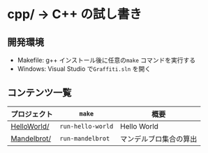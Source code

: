 # cpp/ → C++ の試し書き
## 開発環境
* Makefile: g++ インストール後に任意の`make` コマンドを実行する
* Windows: Visual Studio で`Graffiti.sln` を開く



## コンテンツ一覧
プロジェクト | `make` | 概要
--- | --- | ---
[HelloWorld/](./HelloWorld/) | `run-hello-world` | Hello World
[Mandelbrot/](./Mandelbrot/) | `run-mandelbrot` | マンデルブロ集合の算出

